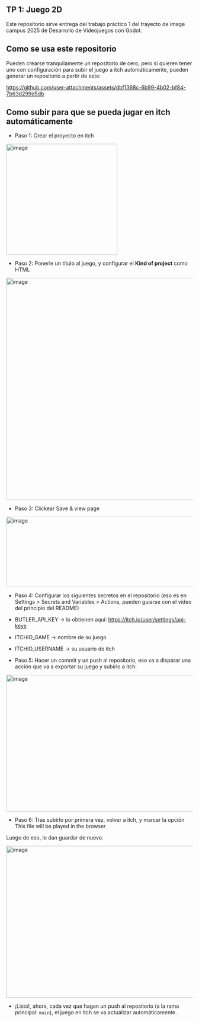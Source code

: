 ## TP 1: Juego 2D

Este repositorio sirve entrega del trabajo práctico 1 del trayecto de image campus 2025 de Desarrollo de Videojuegos con Godot.

## Como se usa este repositorio

Pueden crearse tranquilamente un repositorio de cero, pero si quieren tener uno con configuración para subir el juego a itch automáticamente, pueden generar un repositorio a partir de este:

https://github.com/user-attachments/assets/dbf1368c-6b99-4b02-bf84-7b63d299d5db


## Como subir para que se pueda jugar en itch automáticamente

- Paso 1: Crear el proyecto en itch
<img height="300" alt="image" src="https://github.com/user-attachments/assets/289a1dd2-72b3-40af-b76a-81bef6d9212f" />

- Paso 2: Ponerle un título al juego, y configurar el **Kind of project** como HTML
<img height="600" alt="image" src="https://github.com/user-attachments/assets/12ba7e65-e05a-4106-a8f0-69ce8415a851" />

- Paso 3: Clickear Save & view page
<img width="631" height="190" alt="image" src="https://github.com/user-attachments/assets/bea9ca55-ddf6-4043-87b3-78b079718dac" />

- Paso 4: Configurar los siguientes secretos en el repositorio (eso es en Settings > Secrets and Variables > Actions, pueden guiarse con el vídeo del principio del README)

- BUTLER_API_KEY -> lo obtienen aquí: https://itch.io/user/settings/api-keys
- ITCHIO_GAME -> nombre de su juego
- ITCHIO_USERNAME -> su usuario de itch

- Paso 5: Hacer un commit y un push al repositorio, eso va a disparar una acción que va a exportar su juego y subirlo a itch:

<img width="1910" height="369" alt="image" src="https://github.com/user-attachments/assets/06312139-8854-4d35-8670-552dda17ff6c" />

- Paso 6: Tras subirlo por primera vez, volver a itch, y marcar la opción This file will be played in the browser

Luego de eso, le dan guardar de nuevo.

<img width="627" height="410" alt="image" src="https://github.com/user-attachments/assets/0c5c671d-248e-457c-963e-9144a240f687" />

- ¡Listo!, ahora, cada vez que hagan un push al repositorio (a la rama principal: `main`), el juego en itch se va actualizar automáticamente.

